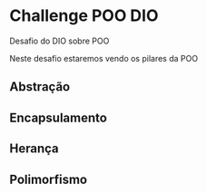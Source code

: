 # Challenge POO DIO
Desafio do DIO sobre POO 

Neste desafio estaremos vendo os pilares da POO

## Abstração
## Encapsulamento
## Herança
## Polimorfismo
